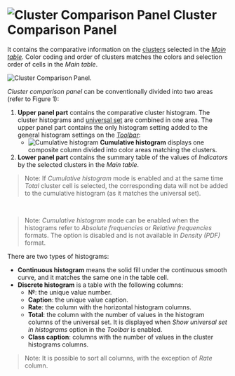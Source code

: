 # ![Cluster Comparison Panel](../../images/icons/viewers/cluster-profiles/cluster-profiles/sliced_18x18/scales_default.svg) Cluster Comparison Panel

It contains the comparative information on the [clusters](https://wiki.loginom.ru/articles/cluster.html) selected in the [*Main table*](./main-table.md). Color coding and order of clusters matches the colors and selection order of cells in the *Main table*.

![Cluster Comparison Panel.](./images/cluster-profilies-comparison-panel.png)

*Cluster comparison panel* can be conventionally divided into two areas (refer to Figure 1):

1. **Upper panel part** contains the comparative cluster histogram. The cluster histograms and [universal set](https://wiki.loginom.ru/articles/general-population.html) are combined in one area. The upper panel part contains the only histogram setting added to the general histogram settings on the [*Toolbar*](./toolbar.md):
   * ![Cumulative histogram](../../images/icons/viewers/cluster-profiles/cluster-profiles/sliced_18x18/stacked-histogram_default.svg) **Cumulative histogram** displays one composite column divided into color areas matching the clusters.
2. **Lower panel part** contains the summary table of the values of *Indicators* by the selected clusters in the *Main table*.

> Note: If *Cumulative histogram* mode is enabled and at the same time *Total* cluster cell is selected, the corresponding data will not be added to the cumulative histogram (as it matches the universal set).

&nbsp;
> Note: *Cumulative histogram* mode can be enabled when the histograms refer to *Absolute frequencies* or *Relative frequencies* formats. The option is disabled and is not available in *Density (PDF)* format.

There are two types of histograms:

* **Сontinuous histogram** means the solid fill under the continuous smooth curve, and it matches the same one in the table cell.
* **Discrete histogram** is a table with the following columns:
   * **№**: the unique value number.
   * **Caption**: the unique value caption.
   * **Rate**: the column with the horizontal histogram columns.
   * **Total**: the column with the number of values in the histogram columns of the universal set. It is displayed when *Show universal set in histograms* option in the *Toolbar* is enabled.
   * **Class caption**: columns with the number of values in the cluster histograms columns.

> Note: It is possible to sort all columns, with the exception of *Rate* column.

